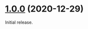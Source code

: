 # [1.0.0](https://github.com/Thream/socketio-jwt/compare/v4.6.2...v1.0.0) (2020-12-29)

Initial release.

